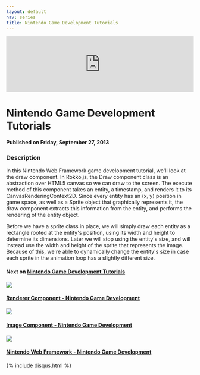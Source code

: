 ```yaml
---
layout: default
nav: series
title: Nintendo Game Development Tutorials
---
```


<div class="container">
    <div class="row mt grid">
        <div class="mt"></div>
        <div class="row" style="margin-bottom: 20px;">
            <div class="col-sm-push-1 col-sm-10 col-md-push-2 col-md-8">
                <div class="video-container">
                    <iframe width="100%" src="https://www.youtube.com/embed/hLDFho-g7bc" frameborder="0" allowfullscreen></iframe>
                </div>
            </div>
            <div class="clearfix"></div>
            <div class="col-md-8">
                <h1>Nintendo Game Development Tutorials</h1>
                <h4>Published on Friday, September 27, 2013</h4>
                <h3>Description</h3>
                <p>In this Nintendo Web Framework game development tutorial, we'll look at the draw component. In Rokko.js, the Draw component class is an abstraction over HTML5 canvas so we can draw to the screen. The execute method of this component takes an entity, a timestamp, and renders it to its CanvasRenderingContext2D. Since every entity has an (x, y) position in game space, as well as a Sprite object that graphically represents it, the draw component extracts this information from the entity, and performs the rendering of the entity object.

Before we have a sprite class in place, we will simply draw each entity as a rectangle rooted at the entity's position, using its width and height to determine its dimensions. Later we will stop using the entity's size, and will instead use the width and height of the sprite that represents the image. Because of this, we're able to dynamically change the entity's size in case each sprite in the animation loop has a slightly different size.</p>
            </div>
            <div class="col-md-4">
                <h4>Next on <a href="/series/nintendo-game-development-tutorials">Nintendo Game Development Tutorials</a></h4><div class="row" style="margin-bottom: 20px">
            <div class="col-md-6">
                <a href="/series/nintendo-game-development-tutorials/renderer-component-nintendo-game-development">
                    <img src="/img/blank.gif" data-echo="https://i.ytimg.com/vi/niCC7lo0sTU/hqdefault.jpg" class="img-responsive" />
                </a>
            </div>
            <div class="col-md-6">
                <h4>
                    <a href="/series/nintendo-game-development-tutorials/renderer-component-nintendo-game-development">Renderer Component - Nintendo Game Development</a>
                </h4>
            </div>
        </div><div class="row" style="margin-bottom: 20px">
            <div class="col-md-6">
                <a href="/series/nintendo-game-development-tutorials/image-component-nintendo-game-development">
                    <img src="/img/blank.gif" data-echo="https://i.ytimg.com/vi/89PvuaFDYCg/hqdefault.jpg" class="img-responsive" />
                </a>
            </div>
            <div class="col-md-6">
                <h4>
                    <a href="/series/nintendo-game-development-tutorials/image-component-nintendo-game-development">Image Component - Nintendo Game Development</a>
                </h4>
            </div>
        </div><div class="row" style="margin-bottom: 20px">
            <div class="col-md-6">
                <a href="/series/nintendo-game-development-tutorials/nintendo-web-framework-nintendo-game-development">
                    <img src="/img/blank.gif" data-echo="https://i.ytimg.com/vi/dPEsL7U2fSw/hqdefault.jpg" class="img-responsive" />
                </a>
            </div>
            <div class="col-md-6">
                <h4>
                    <a href="/series/nintendo-game-development-tutorials/nintendo-web-framework-nintendo-game-development">Nintendo Web Framework - Nintendo Game Development</a>
                </h4>
            </div>
        </div>
            </div>
            <div class="col-md-8">
                {% include disqus.html %}
            </div>
        </div>
    </div>
    <div class="row mt grid"></div>
</div>
